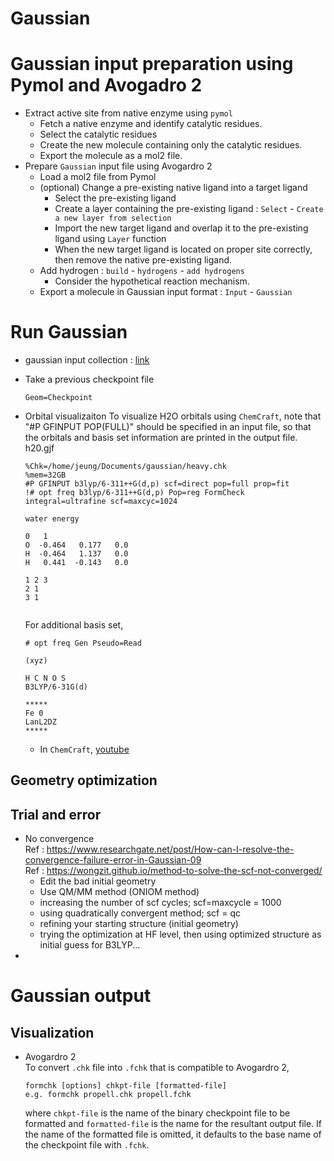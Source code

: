 # Gaussian
# Gaussian input preparation using Pymol and Avogadro 2
- Extract active site from native enzyme using `pymol`
  - Fetch a native enzyme and identify catalytic residues. 
  - Select the catalytic residues
  - Create the new molecule containing only the catalytic residues.
  - Export the molecule as a mol2 file.
- Prepare `Gaussian` input file using Avogardro 2
  - Load a mol2 file from Pymol
  - (optional) Change a pre-existing native ligand into a target ligand
    - Select the pre-existing ligand
    - Create a layer containing the pre-existing ligand : `Select` - `Create a new layer from selection`
    - Import the new target ligand and overlap it to the pre-existing ligand using `Layer` function
    - When the new target ligand is located on proper site correctly, then remove the native pre-existing ligand.
  - Add hydrogen : `build` - `hydrogens` - `add hydrogens`
    - Consider the hypothetical reaction mechanism.
  - Export a molecule in Gaussian input format : `Input` - `Gaussian`
    
# Run Gaussian
- gaussian input collection : [link](https://www.cup.uni-muenchen.de/ch/compchem/testindex.html)
- Take a previous checkpoint file
  ```
  Geom=Checkpoint
  ```
- Orbital visualizaiton
  To visualize H2O orbitals using `ChemCraft`, note that "#P GFINPUT POP(FULL)" should be specified in an input file, so that the orbitals and basis set information are printed in the output file.
  h20.gjf
  ```
  %Chk=/home/jeung/Documents/gaussian/heavy.chk
  %mem=32GB
  #P GFINPUT b3lyp/6-311++G(d,p) scf=direct pop=full prop=fit
  !# opt freq b3lyp/6-311++G(d,p) Pop=reg FormCheck integral=ultrafine scf=maxcyc=1024
  
  water energy
  
  0   1
  O  -0.464   0.177   0.0	 
  H  -0.464   1.137   0.0	 
  H   0.441  -0.143   0.0
  
  1 2 3
  2 1
  3 1
  
  
  ```

  For additional basis set,
  ```
  # opt freq Gen Pseudo=Read

  (xyz)

  H C N O S
  B3LYP/6-31G(d)
  
  *****
  Fe 0
  LanL2DZ
  *****
  ```
  - In `ChemCraft`, [youtube](https://www.youtube.com/watch?v=plGKF0DBz9w&ab_channel=nicolasN)
## Geometry optimization
## Trial and error
- No convergence   
  Ref : https://www.researchgate.net/post/How-can-I-resolve-the-convergence-failure-error-in-Gaussian-09   
  Ref : https://wongzit.github.io/method-to-solve-the-scf-not-converged/   
  - Edit the bad initial geometry
  - Use QM/MM method (ONIOM method)
  - increasing the number of scf cycles; scf=maxcycle = 1000
  - using quadratically convergent method; scf = qc
  - refining your starting structure (initial geometry)
  - trying the optimization at HF level, then using optimized structure as initial guess for B3LYP...
- 
# Gaussian output
## Visualization
- Avogardro 2   
  To convert `.chk` file into `.fchk` that is compatible to Avogardro 2,
  ```
  formchk [options] chkpt-file [formatted-file]
  e.g. formchk propell.chk propell.fchk
  ```
  where `chkpt-file` is the name of the binary checkpoint file to be formatted and `formatted-file` is the name for the resultant output file. If the name of the formatted file is omitted, it defaults to the base name of the checkpoint file with `.fchk`.
